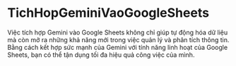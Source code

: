 # TichHopGeminiVaoGoogleSheets
Việc tích hợp Gemini vào Google Sheets không chỉ giúp tự động hóa dữ liệu mà còn mở ra những khả năng mới trong việc quản lý và phân tích thông tin. Bằng cách kết hợp sức mạnh của Gemini với tính năng linh hoạt của Google Sheets, bạn có thể tận dụng tối đa hiệu quả công việc của mình.
